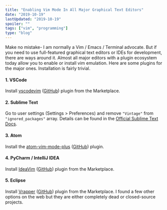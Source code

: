 ```yaml
---
title: "Enabling Vim Mode In All Major Graphical Text Editors"
date: "2019-10-19"
lastUpdated: "2019-10-19"
spoiler: ""
tags: ["vim", "programming"]
type: "blog"
---
```


Make no mistake- I am normally a Vim / Emacs / Terminal advocate. But if you need to use full-featured graphical text editors or IDEs for development, there are ways around it. Almost all major editors with a plugin ecosystem today allow you to enable or install vim emulation. Here are some plugins for the major ones. Installation is fairly trivial.

#### 1. VSCode

Install [vscodevim](https://marketplace.visualstudio.com/items?itemName=vscodevim.vim) ([GitHub](https://github.com/VSCodeVim/Vim)) plugin from the Marketplace.

#### 2. Sublime Text

Go to user settings (Settings > Preferences) and remove `"Vintage"` from `"ignored_packages"` array.
Details can be found in the [Official Sublime Text Docs](https://www.sublimetext.com/docs/3/vintage.html).

#### 3. Atom

Install the [atom-vim-mode-plus](https://atom.io/packages/vim-mode-plus) ([GitHub](https://github.com/t9md/atom-vim-mode-plus)) plugin.

#### 4. PyCharm / IntelliJ IDEA

Install [IdeaVim](https://www.jetbrains.com/help/pycharm/using-product-as-the-vim-editor.html) ([GitHub](https://github.com/JetBrains/ideavim)) plugin from the Marketplace.

#### 5. Eclipse

Install [Vrapper](http://vrapper.sourceforge.net/home/) ([GitHub](https://github.com/vrapper/vrapper)) plugin from the Marketplace.
I found a few other options on the web but they are either completely dead or closed-source projects.
